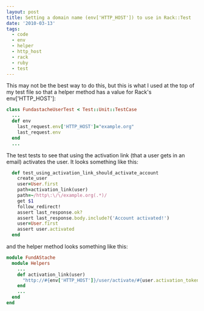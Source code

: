 ```yaml
---
layout: post
title: Setting a domain name (env['HTTP_HOST']) to use in Rack::Test
date: '2010-03-13'
tags:
  - code
  - env
  - helper
  - http_host
  - rack
  - ruby
  - test
---
```


This may not be the best way to do this, but this is what I used at the top of my test file so that a helper method has a value for Rack's env['HTTP_HOST']:

```ruby
class FundastacheUserTest < Test::Unit::TestCase
  ...
  def env
    last_request.env['HTTP_HOST']="example.org"
    last_request.env
  end
  ...
```

The test tests to see that using the activation link (that a user gets in an email) activates the user. It looks something like this:

```ruby
  def test_using_activation_link_should_activate_account
    create_user
    user=User.first
    path=activation_link(user)
    path=~/http\:\/\/example.org(.*)/
    get $1
    follow_redirect!
    assert last_response.ok?
    assert last_response.body.include?('Account activated!')
    user=User.first
    assert user.activated
  end
```

and the helper method looks something like this:

```ruby
module FundAStache
  module Helpers
    ...
    def activation_link(user)
      "http://#{env['HTTP_HOST']}/user/activate/#{user.activation_token}"
    end
    ...
  end
end
```
